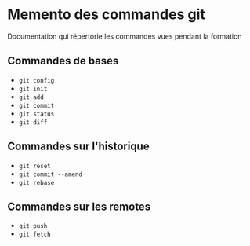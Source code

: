 Memento des commandes git
=========================

Documentation qui répertorie les commandes vues pendant la formation

## Commandes de bases

* `git config`
* `git init`
* `git add`
* `git commit`
* `git status`
* `git diff`

## Commandes sur l'historique

* `git reset`
* `git commit --amend`
* `git rebase`

## Commandes sur les remotes

* `git push`
* `git fetch`
